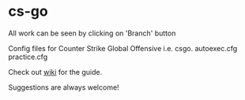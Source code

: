 # cs-go

All work can be seen by clicking on 'Branch' button


Config files for Counter Strike Global Offensive i.e. csgo.
autoexec.cfg
practice.cfg



Check out [wiki](https://github.com/skad00sh/cs-go/wiki) for the guide.    

Suggestions are always welcome!
